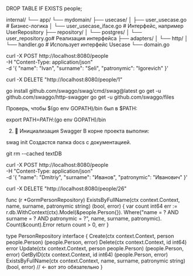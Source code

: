 
DROP TABLE IF EXISTS people;


internal/
└── app/
    └── mydomain/
        ├── usecase/
        │   ├── user_usecase.go        # Бизнес-логика
        │   └── user_usecase_iface.go  # Интерфейс, например UserRepository
        ├── repository/
        │   └── postgres/
        │       └── user_repository.go# Реализация интерфейса
        ├── adapters/
        │   └── http/
        │       └── handler.go         # Использует интерфейс Usecase
        └── domain.go


 curl -X POST http://localhost:8080/people \
  -H "Content-Type: application/json" \
  -d '{
    "name": "Ivan",
    "surname": "Seli",
    "patronymic": "Igorevich"
}'

curl -X DELETE "http://localhost:8080/people/1"





go install github.com/swaggo/swag/cmd/swag@latest
go get -u github.com/swaggo/http-swagger
go get -u github.com/swaggo/files

Проверь, чтобы $(go env GOPATH)/bin был в $PATH:


export PATH=$PATH:$(go env GOPATH)/bin

2. 📂 Инициализация Swagger
В корне проекта выполни:


swag init
Создастся папка docs с документацией.


git rm --cached textDB


curl -X POST http://localhost:8080/people \
  -H "Content-Type: application/json" \
  -d '{
    "name": "Dmitriy",
    "surname": "Иванов",
    "patronymic": "Иванович"
  }'

  curl -X DELETE "http://localhost:8080/people/26"
  



func (r *GormPersonRepository) ExistsByFullName(ctx context.Context, name, surname, patronymic string) (bool, error) {
	var count int64
	err := r.db.WithContext(ctx).Model(&people.Person{}).
		Where("name = ? AND surname = ? AND patronymic = ?", name, surname, patronymic).
		Count(&count).Error
	return count > 0, err
}

type PersonRepository interface {
	Create(ctx context.Context, person people.Person) (people.Person, error)
	Delete(ctx context.Context, id int64) error
	Update(ctx context.Context, person people.Person) (people.Person, error)
	GetByID(ctx context.Context, id int64) (people.Person, error)
	ExistsByFullName(ctx context.Context, name, surname, patronymic string) (bool, error) // ← вот это обязательно
}



